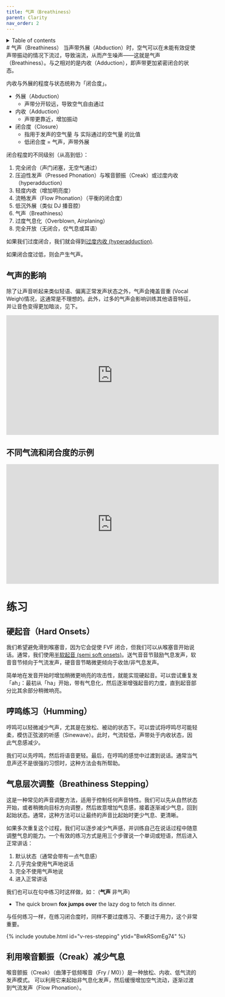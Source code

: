 ```yaml
---
title: 气声（Breathiness）
parent: Clarity
nav_order: 2
---
```

<details closed markdown="block">
  <summary>
    Table of contents
  </summary>
{: .text-delta }
1. TOC
{:toc}
</details>
# 气声（Breathiness）
当声带外展（Abduction）时，空气可以在未能有效促使声带振动的情况下流过，导致湍流，从而产生噪声——这就是气声（Breathiness）。与之相对的是内收（Adduction），即声带更加紧密闭合的状态。

内收与外展的程度与状态统称为「闭合度」。


- 外展（Abduction）
  - 声带分开较远，导致空气自由通过
- 内收（Adduction）
  - 声带更靠近，增加振动
- 闭合度（Closure）
  - 指用于发声的空气量 与 实际通过的空气量 的比值
  - 低闭合度 = 气声，声带外展

闭合程度的不同级别（从高到低）：
1. 完全闭合（声门闭塞，无空气通过）
2. 压迫性发声（Pressed Phonation）与喉音颤振（Creak）或过度内收（hyperadduction）
3. 轻度内收（增加明亮度）
4. 流畅发声（Flow Phonation）（平衡的闭合度）
5. 低沉外展（类似 DJ 播音腔）
6. 气声（Breathiness）
7. 过度气息化（Overblown, Airplaning）
8. 完全开放（无闭合，仅气息或耳语）


如果我们过度闭合，我们就会得到[过度内收 (hyperadduction)](/wiki/pages/various/hyperadduction).

如果闭合度过低，则会产生气声。


## 气声的影响
除了让声音听起来类似轻语、偏离正常发声状态之外，气声会掩盖音重 (Vocal Weigh)情况，这通常是不理想的。此外，过多的气声会影响训练其他语音特征，并让音色变得更加暗淡，见下。
<p align="left">
  <iframe width="560" height="315" src="https://www.youtube.com/embed/NX0UarljehM" title="YouTube video player" frameborder="0" allow="accelerometer; autoplay; clipboard-write; encrypted-media; gyroscope; picture-in-picture" allowfullscreen></iframe>
</p>

## 不同气流和闭合度的示例
<p align="left">
  <iframe width="560" height="315" src="https://www.youtube.com/embed/m3tQt-yqYuw" title="YouTube video player" frameborder="0" allow="accelerometer; autoplay; clipboard-write; encrypted-media; gyroscope; picture-in-picture" allowfullscreen></iframe>
</p>

# 练习
## 硬起音（Hard Onsets）
我们希望避免滑到喉塞音，因为它会促使 FVF 闭合，但我们可以从喉塞音开始说话。通常，我们使用[半软起音 (semi soft onsets)](/wiki/pages/clarity/onsets)。送气音音节鼓励气息发声，软音音节倾向于气流发声，硬音音节略微更倾向于收敛/非气息发声。

简单地在发音开始时增加稍微更响亮的攻击性，就能实现硬起音。可以尝试重复发「ah」：最初从「ha」开始，带有气息化，然后逐渐增强起音的力度，直到起音部分比其余部分稍微响亮。

## 哼鸣练习（Humming）
哼鸣可以轻微减少气声，尤其是在放松、被动的状态下。可以尝试将哼鸣尽可能轻柔，模仿正弦波的听感（Sinewave）。此时，气流较低，声带处于内收状态，因此气息感减少。

我们可以先哼鸣，然后将语音更轻。最后，在哼鸣的感觉中过渡到说话。通常当气息声还不是很强的习惯时，这种方法会有所帮助。

## 气息层次调整（Breathiness Stepping）
这是一种常见的声音调整方法，适用于控制任何声音特性。我们可以先从自然状态开始，或者稍微向目标方向调整，然后故意增加气息感，接着逐渐减少气息，回到起始状态。通常，这种方法可以让最终的声音比起始时更少气息、更清晰。

如果多次重复这个过程，我们可以逐步减少气声感，并训练自己在说话过程中随意调整气息的能力。一个有效的练习方式是用三个步骤说一个单词或短语，然后进入正常讲话：
1. 默认状态（通常会带有一点气息感）
2. 几乎完全使用气声地说话
3. 完全不使用气声地说
4. 进入正常讲话

我们也可以在句中练习时这样做，如： (<b class="hlyellow">气声</b> 非气声)
- The quick brown <b class="hlyellow">fox jumps over</b> the lazy dog to fetch its dinner.

与任何练习一样，在练习闭合度时，同样不要过度练习、不要过于用力，这个非常重要。

{% include youtube.html id="v-res-stepping" ytid="BwkRSomEg74" %}

## 利用喉音颤振（Creak）减少气息
喉音颤振（Creak）（曲薄于低频喉音（Fry / M0））是一种放松、内收、低气流的发声模式。 可以利用它来起始非气息化发声，然后缓慢增加空气流动，逐渐过渡到气流发声（Flow Phonation）。








<!--  -->
